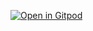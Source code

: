 [![Open in Gitpod](https://gitpod.io/button/open-in-gitpod.svg)](https://gitpod.io/#https://github.com/small-coding-dojo/braces-kata/)